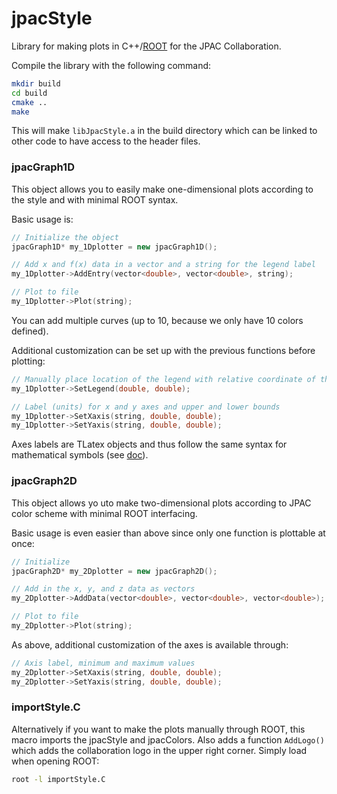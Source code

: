 # jpacStyle
Library for making plots in C++/[ROOT](https://root.cern/) for the JPAC Collaboration.

Compile the library with the following command:
```bash
mkdir build
cd build
cmake ..
make
```
This will make `libJpacStyle.a` in the build directory which can be linked to other code to have access to the header files.

### jpacGraph1D
This object allows you to easily make one-dimensional plots according to the style and with minimal ROOT syntax.

Basic usage is:
```c++
// Initialize the object
jpacGraph1D* my_1Dplotter = new jpacGraph1D();

// Add x and f(x) data in a vector and a string for the legend label
my_1Dplotter->AddEntry(vector<double>, vector<double>, string);

// Plot to file
my_1Dplotter->Plot(string);
```
You can add multiple curves (up to 10, because we only have 10 colors defined).

Additional customization can be set up with the previous functions before plotting:
```c++
// Manually place location of the legend with relative coordinate of the bottom left vertex x and y
my_1Dplotter->SetLegend(double, double);

// Label (units) for x and y axes and upper and lower bounds
my_1Dplotter->SetXaxis(string, double, double);
my_1Dplotter->SetYaxis(string, double, double);
```
Axes labels are TLatex objects and thus follow the same syntax for mathematical symbols (see [doc](https://root.cern.ch/doc/master/classTLatex.html)).

### jpacGraph2D
This object allows yo uto make two-dimensional plots according to JPAC color scheme with minimal ROOT interfacing.

Basic usage is even easier than above since only one function is plottable at once:
```c++
// Initialize
jpacGraph2D* my_2Dplotter = new jpacGraph2D();

// Add in the x, y, and z data as vectors
my_2Dplotter->AddData(vector<double>, vector<double>, vector<double>);

// Plot to file
my_2Dplotter->Plot(string);
```
As above, additional customization of the axes is available through:
```c++
// Axis label, minimum and maximum values
my_2Dplotter->SetXaxis(string, double, double);
my_2Dplotter->SetYaxis(string, double, double);
```
### importStyle.C
Alternatively if you want to make the plots manually through ROOT, this macro imports the jpacStyle and jpacColors. Also adds a function `AddLogo()` which adds the collaboration logo in the upper right corner.
Simply load when opening ROOT:
```bash
root -l importStyle.C
```

